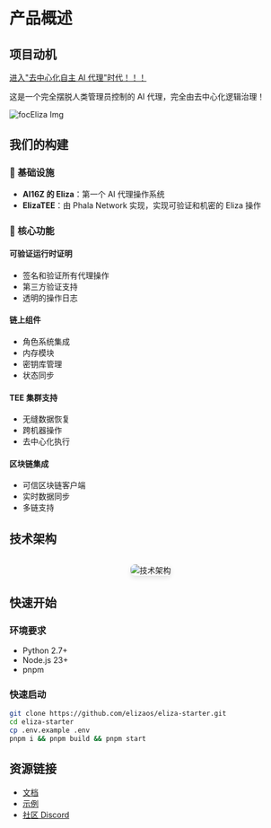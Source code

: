 # 产品概述

## 项目动机

[进入"去中心化自主 AI 代理"时代！！！](https://a16zcrypto.com/posts/article/big-ideas-crypto-2025/#section--2)

这是一个完全摆脱人类管理员控制的 AI 代理，完全由去中心化逻辑治理！

![focEliza Img](/img/focEliza.png)

## 我们的构建

### 📖 基础设施
- **AI16Z 的 Eliza**：第一个 AI 代理操作系统
- **ElizaTEE**：由 Phala Network 实现，实现可验证和机密的 Eliza 操作

### 🔧 核心功能

#### 可验证运行时证明
- 签名和验证所有代理操作
- 第三方验证支持
- 透明的操作日志

#### 链上组件
- 角色系统集成
- 内存模块
- 密钥库管理
- 状态同步

#### TEE 集群支持
- 无缝数据恢复
- 跨机器操作
- 去中心化执行

#### 区块链集成
- 可信区块链客户端
- 实时数据同步
- 多链支持

## 技术架构

<div class="architecture-diagram">
  <img src="/img/eliza_diagram.png" alt="技术架构" />
</div>

## 快速开始

### 环境要求
- Python 2.7+
- Node.js 23+
- pnpm

### 快速启动
```bash
git clone https://github.com/elizaos/eliza-starter.git
cd eliza-starter
cp .env.example .env
pnpm i && pnpm build && pnpm start
```

## 资源链接
- [文档](https://elizaos.github.io/eliza/)
- [示例](https://github.com/thejoven/awesome-eliza)
- [社区 Discord](https://discord.gg/ai16z)

<style>
.architecture-diagram {
  margin: 2rem 0;
  text-align: center;
}

.architecture-diagram img {
  max-width: 100%;
  border-radius: 8px;
  box-shadow: 0 4px 8px rgba(0,0,0,0.1);
}
</style>